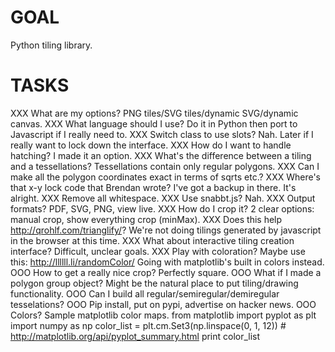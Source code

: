 GOAL
====
Python tiling library.

TASKS
=========
XXX What are my options? PNG tiles/SVG tiles/dynamic SVG/dynamic canvas.
XXX What language should I use? Do it in Python then port to Javascript if I really need to.
XXX Switch class to use slots? Nah. Later if I really want to lock down the interface.
XXX How do I want to handle hatching? I made it an option.
XXX What's the difference between a tiling and a tessellations? Tessellations contain only regular polygons.
XXX Can I make all the polygon coordinates exact in terms of sqrts etc.?
XXX Where's that x-y lock code that Brendan wrote? I've got a backup in there. It's alright.
XXX Remove all whitespace.
XXX Use snabbt.js? Nah.
XXX Output formats? PDF, SVG, PNG, view live.
XXX How do I crop it? 2 clear options: manual crop, show everything crop (minMax).
XXX Does this help http://qrohlf.com/trianglify/? We're not doing tilings generated by javascript in the browser at this time.
XXX What about interactive tiling creation interface? Difficult, unclear goals.
XXX Play with coloration? Maybe use this: http://llllll.li/randomColor/ Going with matplotlib's built in colors instead.
OOO How to get a really nice crop? Perfectly square.
OOO What if I made a polygon group object? Might be the natural place to put tiling/drawing functionality.
OOO Can I build all regular/semiregular/demiregular tesselations?
OOO Pip install, put on pypi, advertise on hacker news.
OOO Colors? Sample matplotlib color maps.
from matplotlib import pyplot as plt
import numpy as np
color_list = plt.cm.Set3(np.linspace(0, 1, 12)) # http://matplotlib.org/api/pyplot_summary.html
print color_list